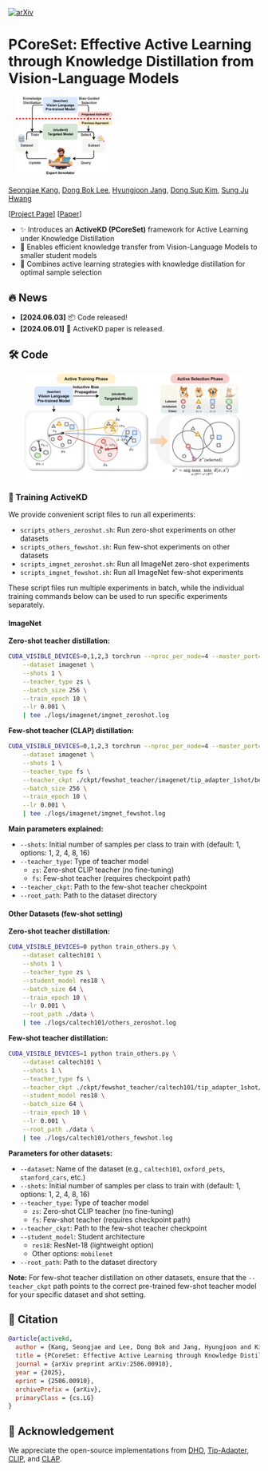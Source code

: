 [![arXiv](https://img.shields.io/badge/arXiv-2506.00910-b31b1b.svg)](https://arxiv.org/abs/2506.00910)

# PCoreSet: Effective Active Learning through Knowledge Distillation from Vision-Language Models

<div style="float: right; margin: 0 0 1em 1em;">
  <img src="figures/concept.png" width="40%">
</div>

[Seongjae Kang](#), [Dong Bok Lee](#), [Hyungjoon Jang](#), [Dong Sup Kim](#), [Sung Ju Hwang](#)

[[Project Page](https://huggingface.co/papers/2506.00910)] [[Paper](https://arxiv.org/abs/2506.00910)]

- ✨ Introduces an **ActiveKD (PCoreSet)** framework for Active Learning under Knowledge Distillation
- 🎯 Enables efficient knowledge transfer from Vision-Language Models to smaller student models
- 🔄 Combines active learning strategies with knowledge distillation for optimal sample selection

## 🔥 News

* **[2024.06.03]** 📦 Code released!
* **[2024.06.01]** 📄 ActiveKD paper is released.

## 🛠️ Code

<div align="center">
  <img src="figures/method.png" width="90%">
</div>

### 🚀 Training ActiveKD

We provide convenient script files to run all experiments:

- `scripts_others_zeroshot.sh`: Run zero-shot experiments on other datasets
- `scripts_others_fewshot.sh`: Run few-shot experiments on other datasets
- `scripts_imgnet_zeroshot.sh`: Run all ImageNet zero-shot experiments
- `scripts_imgnet_fewshot.sh`: Run all ImageNet few-shot experiments

These script files run multiple experiments in batch, while the individual training commands below can be used to run specific experiments separately.

#### ImageNet

**Zero-shot teacher distillation:**
```bash
CUDA_VISIBLE_DEVICES=0,1,2,3 torchrun --nproc_per_node=4 --master_port=29500 train_imgnet.py \
    --dataset imagenet \
    --shots 1 \
    --teacher_type zs \
    --batch_size 256 \
    --train_epoch 10 \
    --lr 0.001 \
    | tee ./logs/imagenet/imgnet_zeroshot.log
```

**Few-shot teacher (CLAP) distillation:**
```bash
CUDA_VISIBLE_DEVICES=0,1,2,3 torchrun --nproc_per_node=4 --master_port=29500 train_imgnet.py \
    --dataset imagenet \
    --shots 1 \
    --teacher_type fs \
    --teacher_ckpt ./ckpt/fewshot_teacher/imagenet/tip_adapter_1shot/best_tip_adapter_F_1shots_round0.pt \
    --batch_size 256 \
    --train_epoch 10 \
    --lr 0.001 \
    | tee ./logs/imagenet/imgnet_fewshot.log
```

**Main parameters explained:**
- `--shots`: Initial number of samples per class to train with (default: 1, options: 1, 2, 4, 8, 16)
- `--teacher_type`: Type of teacher model
  - `zs`: Zero-shot CLIP teacher (no fine-tuning)
  - `fs`: Few-shot teacher (requires checkpoint path)
- `--teacher_ckpt`: Path to the few-shot teacher checkpoint
- `--root_path`: Path to the dataset directory

#### Other Datasets (few-shot setting)

**Zero-shot teacher distillation:**
```bash
CUDA_VISIBLE_DEVICES=0 python train_others.py \
    --dataset caltech101 \
    --shots 1 \
    --teacher_type zs \
    --student_model res18 \
    --batch_size 64 \
    --train_epoch 10 \
    --lr 0.001 \
    --root_path ./data \
    | tee ./logs/caltech101/others_zeroshot.log
```

**Few-shot teacher distillation:**
```bash
CUDA_VISIBLE_DEVICES=1 python train_others.py \
    --dataset caltech101 \
    --shots 1 \
    --teacher_type fs \
    --teacher_ckpt ./ckpt/fewshot_teacher/caltech101/tip_adapter_1shot/best_tip_adapter_F_1shots_round0.pt \
    --student_model res18 \
    --batch_size 64 \
    --train_epoch 10 \
    --lr 0.001 \
    --root_path ./data \
    | tee ./logs/caltech101/others_fewshot.log
```

**Parameters for other datasets:**
- `--dataset`: Name of the dataset (e.g., `caltech101`, `oxford_pets`, `stanford_cars`, etc.)
- `--shots`: Initial number of samples per class to train with (default: 1, options: 1, 2, 4, 8, 16)
- `--teacher_type`: Type of teacher model
  - `zs`: Zero-shot CLIP teacher (no fine-tuning)
  - `fs`: Few-shot teacher (requires checkpoint path)
- `--teacher_ckpt`: Path to the few-shot teacher checkpoint
- `--student_model`: Student architecture
  - `res18`: ResNet-18 (lightweight option)
  - Other options: `mobilenet`
- `--root_path`: Path to the dataset directory

**Note:** For few-shot teacher distillation on other datasets, ensure that the `--teacher_ckpt` path points to the correct pre-trained few-shot teacher model for your specific dataset and shot setting.

</div>

## 📝 Citation

```bibtex
@article{activekd,
  author = {Kang, Seongjae and Lee, Dong Bok and Jang, Hyungjoon and Kim, Dong Sup and Hwang, Sung Ju},
  title = {PCoreSet: Effective Active Learning through Knowledge Distillation from Vision-Language Models},
  journal = {arXiv preprint arXiv:2506.00910},
  year = {2025},
  eprint = {2506.00910},
  archivePrefix = {arXiv},
  primaryClass = {cs.LG}
}
```

## 🙏 Acknowledgement

We appreciate the open-source implementations from [DHO](https://github.com/erjui/DHO), [Tip-Adapter](https://github.com/gaopengcuhk/Tip-Adapter), [CLIP](https://github.com/openai/CLIP), and [CLAP](https://github.com/jusiro/CLAP).
